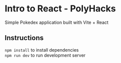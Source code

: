 # Intro to React - PolyHacks

Simple Pokedex application built with Vite + React

## Instructions

`npm install` to install dependencies  
`npm run dev` to run development server
